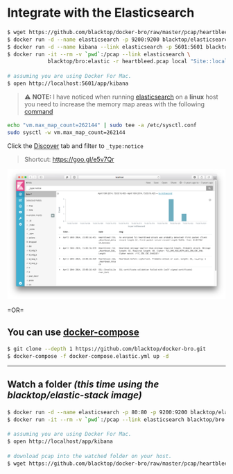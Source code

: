 # Integrate with the Elasticsearch

```bash
$ wget https://github.com/blacktop/docker-bro/raw/master/pcap/heartbleed.pcap
$ docker run -d --name elasticsearch -p 9200:9200 blacktop/elasticsearch:5.6
$ docker run -d --name kibana --link elasticsearch -p 5601:5601 blacktop/kibana:5.6
$ docker run -it --rm -v `pwd`:/pcap --link elasticsearch \
             blacktop/bro:elastic -r heartbleed.pcap local "Site::local_nets += { 192.168.11.0/24 }"

# assuming you are using Docker For Mac.             
$ open http://localhost:5601/app/kibana
```

> :warning: **NOTE:** I have noticed when running [elasticsearch](https://github.com/blacktop/docker-elasticsearch-alpine) on a **linux** host you need to increase the memory map areas with the following [command](https://www.elastic.co/guide/en/elasticsearch/reference/current/docker.html#docker-cli-run-prod-mode)

```bash
echo "vm.max_map_count=262144" | sudo tee -a /etc/sysctl.conf
sudo sysctl -w vm.max_map_count=262144
```

<!-- Configure the Bro index pattern ![index](imgs/index.png) -->

 Click the [Discover](http://localhost:5601/app/kibana#/discover) tab and filter to `_type:notice`

> Shortcut: <https://goo.gl/e5v7Qr>

![notice](imgs/notice.png)

=OR=

## You can use [docker-compose](https://docs.docker.com/compose/overview/)

```bash
$ git clone --depth 1 https://github.com/blacktop/docker-bro.git
$ docker-compose -f docker-compose.elastic.yml up -d
```

--------------------------------------------------------------------------------

## Watch a folder _(this time using the blacktop/elastic-stack image)_

```bash
$ docker run -d --name elasticsearch -p 80:80 -p 9200:9200 blacktop/elastic-stack:5.6
$ docker run -it --rm -v `pwd`:/pcap --link elasticsearch blacktop/bro:elastic bro-watch

# assuming you are using Docker For Mac.             
$ open http://localhost/app/kibana

# download pcap into the watched folder on your host.  
$ wget https://github.com/blacktop/docker-bro/raw/master/pcap/heartbleed.pcap
```
